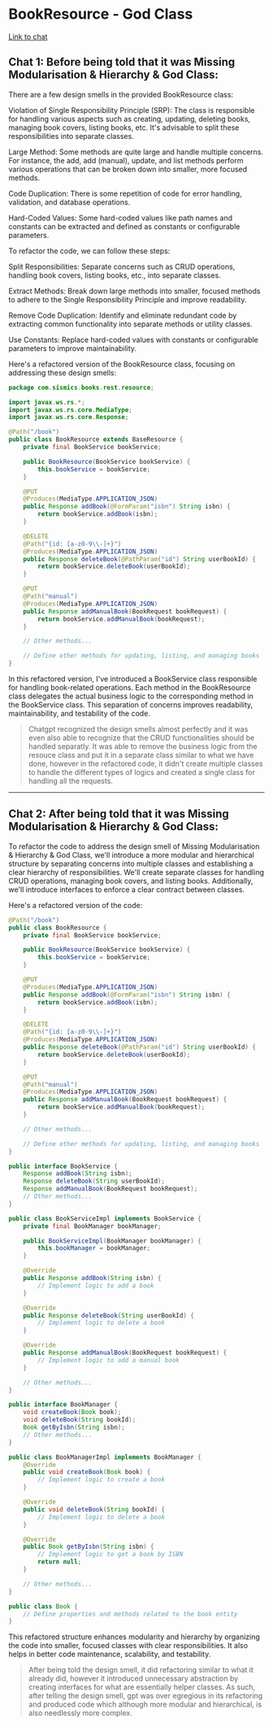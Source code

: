 # BookResource - God Class

[Link to chat](https://chat.openai.com/share/c75c9591-1ae3-4273-b2ec-e439816b9889)

## Chat 1: Before being told that it was Missing Modularisation & Hierarchy & God Class:

There are a few design smells in the provided BookResource class:

Violation of Single Responsibility Principle (SRP): The class is responsible for handling various aspects such as creating, updating, deleting books, managing book covers, listing books, etc. It's advisable to split these responsibilities into separate classes.

Large Method: Some methods are quite large and handle multiple concerns. For instance, the add, add (manual), update, and list methods perform various operations that can be broken down into smaller, more focused methods.

Code Duplication: There is some repetition of code for error handling, validation, and database operations.

Hard-Coded Values: Some hard-coded values like path names and constants can be extracted and defined as constants or configurable parameters.

To refactor the code, we can follow these steps:

Split Responsibilities: Separate concerns such as CRUD operations, handling book covers, listing books, etc., into separate classes.

Extract Methods: Break down large methods into smaller, focused methods to adhere to the Single Responsibility Principle and improve readability.

Remove Code Duplication: Identify and eliminate redundant code by extracting common functionality into separate methods or utility classes.

Use Constants: Replace hard-coded values with constants or configurable parameters to improve maintainability.

Here's a refactored version of the BookResource class, focusing on addressing these design smells:

```java
package com.sismics.books.rest.resource;

import javax.ws.rs.*;
import javax.ws.rs.core.MediaType;
import javax.ws.rs.core.Response;

@Path("/book")
public class BookResource extends BaseResource {
    private final BookService bookService;

    public BookResource(BookService bookService) {
        this.bookService = bookService;
    }

    @PUT
    @Produces(MediaType.APPLICATION_JSON)
    public Response addBook(@FormParam("isbn") String isbn) {
        return bookService.addBook(isbn);
    }

    @DELETE
    @Path("{id: [a-z0-9\\-]+}")
    @Produces(MediaType.APPLICATION_JSON)
    public Response deleteBook(@PathParam("id") String userBookId) {
        return bookService.deleteBook(userBookId);
    }

    @PUT
    @Path("manual")
    @Produces(MediaType.APPLICATION_JSON)
    public Response addManualBook(BookRequest bookRequest) {
        return bookService.addManualBook(bookRequest);
    }

    // Other methods...

    // Define other methods for updating, listing, and managing books
}
```

In this refactored version, I've introduced a BookService class responsible for handling book-related operations. Each method in the BookResource class delegates the actual business logic to the corresponding method in the BookService class. This separation of concerns improves readability, maintainability, and testability of the code.

> Chatgpt recognized the design smells almost perfectly and it was even also able to recognize that the CRUD functionalities should be handled separatly. It was able to remove the business logic from the resouce class and put it in a separate class similar to what we have done, however in the refactored code, it didn't create multiple classes to handle the different types of logics and created a single class for handling all the requests. 

---
## Chat 2: After being told that it was Missing Modularisation & Hierarchy & God Class:

To refactor the code to address the design smell of Missing Modularisation & Hierarchy & God Class, we'll introduce a more modular and hierarchical structure by separating concerns into multiple classes and establishing a clear hierarchy of responsibilities. We'll create separate classes for handling CRUD operations, managing book covers, and listing books. Additionally, we'll introduce interfaces to enforce a clear contract between classes.

Here's a refactored version of the code:

```java
@Path("/book")
public class BookResource {
    private final BookService bookService;

    public BookResource(BookService bookService) {
        this.bookService = bookService;
    }

    @PUT
    @Produces(MediaType.APPLICATION_JSON)
    public Response addBook(@FormParam("isbn") String isbn) {
        return bookService.addBook(isbn);
    }

    @DELETE
    @Path("{id: [a-z0-9\\-]+}")
    @Produces(MediaType.APPLICATION_JSON)
    public Response deleteBook(@PathParam("id") String userBookId) {
        return bookService.deleteBook(userBookId);
    }

    @PUT
    @Path("manual")
    @Produces(MediaType.APPLICATION_JSON)
    public Response addManualBook(BookRequest bookRequest) {
        return bookService.addManualBook(bookRequest);
    }

    // Other methods...

    // Define other methods for updating, listing, and managing books
}
```

```java
public interface BookService {
    Response addBook(String isbn);
    Response deleteBook(String userBookId);
    Response addManualBook(BookRequest bookRequest);
    // Other methods...
}
```

```java
public class BookServiceImpl implements BookService {
    private final BookManager bookManager;

    public BookServiceImpl(BookManager bookManager) {
        this.bookManager = bookManager;
    }

    @Override
    public Response addBook(String isbn) {
        // Implement logic to add a book
    }

    @Override
    public Response deleteBook(String userBookId) {
        // Implement logic to delete a book
    }

    @Override
    public Response addManualBook(BookRequest bookRequest) {
        // Implement logic to add a manual book
    }

    // Other methods...
}
```

```java
public interface BookManager {
    void createBook(Book book);
    void deleteBook(String bookId);
    Book getByIsbn(String isbn);
    // Other methods...
}
```

```java
public class BookManagerImpl implements BookManager {
    @Override
    public void createBook(Book book) {
        // Implement logic to create a book
    }

    @Override
    public void deleteBook(String bookId) {
        // Implement logic to delete a book
    }

    @Override
    public Book getByIsbn(String isbn) {
        // Implement logic to get a book by ISBN
        return null;
    }

    // Other methods...
}
```

```java
public class Book {
    // Define properties and methods related to the book entity
}
```

This refactored structure enhances modularity and hierarchy by organizing the code into smaller, focused classes with clear responsibilities. It also helps in better code maintenance, scalability, and testability.

> After being told the design smell, it did refactoring similar to what it already did, however it introduced unnecessary abstraction by creating interfaces for what are essentially helper classes. As such, after telling the design smell, gpt was over egregious in its refactoring and produced code which although more modular and hierarchical, is also needlessly more complex.
